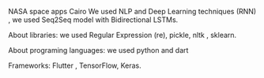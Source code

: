 NASA space apps Cairo 
We used NLP and Deep Learning techniques (RNN) , we used Seq2Seq model with Bidirectional LSTMs.

About libraries: we used Regular Expression (re), pickle, nltk , sklearn.

About programing languages: we used python and dart

Frameworks: Flutter , TensorFlow, Keras.
